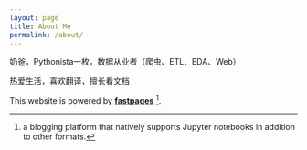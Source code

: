 ```yaml
---
layout: page
title: About Me
permalink: /about/
---
```


奶爸，Pythonista一枚，数据从业者（爬虫、ETL、EDA、Web）

热爱生活，喜欢翻译，擅长看文档

This website is powered by **[fastpages](https://github.com/fastai/fastpages)** [^1].



[^1]:a blogging platform that natively supports Jupyter notebooks in addition to other formats.
